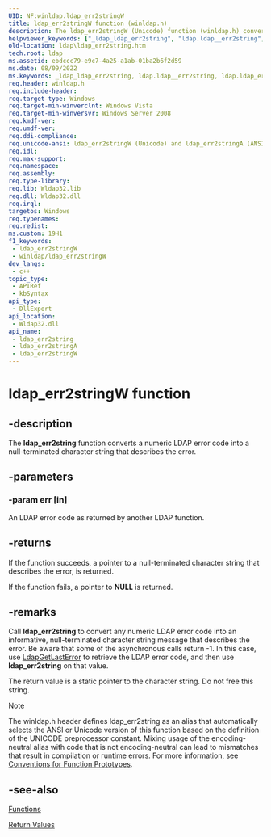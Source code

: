 ```yaml
---
UID: NF:winldap.ldap_err2stringW
title: ldap_err2stringW function (winldap.h)
description: The ldap_err2stringW (Unicode) function (winldap.h) converts a numeric LDAP error code into a null-terminated character string that describes the error.
helpviewer_keywords: ["_ldap_ldap_err2string", "ldap.ldap__err2string", "ldap.ldap_err2string", "ldap_err2string", "ldap_err2string function [LDAP]", "ldap_err2stringW", "winldap/ldap_err2string", "winldap/ldap_err2stringW"]
old-location: ldap\ldap_err2string.htm
tech.root: ldap
ms.assetid: ebdccc79-e9c7-4a25-a1ab-01ba2b6f2d59
ms.date: 08/09/2022
ms.keywords: _ldap_ldap_err2string, ldap.ldap__err2string, ldap.ldap_err2string, ldap_err2string, ldap_err2string function [LDAP], ldap_err2stringA, ldap_err2stringW, winldap/ldap_err2string, winldap/ldap_err2stringA, winldap/ldap_err2stringW
req.header: winldap.h
req.include-header: 
req.target-type: Windows
req.target-min-winverclnt: Windows Vista
req.target-min-winversvr: Windows Server 2008
req.kmdf-ver: 
req.umdf-ver: 
req.ddi-compliance: 
req.unicode-ansi: ldap_err2stringW (Unicode) and ldap_err2stringA (ANSI)
req.idl: 
req.max-support: 
req.namespace: 
req.assembly: 
req.type-library: 
req.lib: Wldap32.lib
req.dll: Wldap32.dll
req.irql: 
targetos: Windows
req.typenames: 
req.redist: 
ms.custom: 19H1
f1_keywords:
 - ldap_err2stringW
 - winldap/ldap_err2stringW
dev_langs:
 - c++
topic_type:
 - APIRef
 - kbSyntax
api_type:
 - DllExport
api_location:
 - Wldap32.dll
api_name:
 - ldap_err2string
 - ldap_err2stringA
 - ldap_err2stringW
---
```


# ldap_err2stringW function


## -description

The <b>ldap_err2string</b> function converts a numeric LDAP error code into a null-terminated character string that describes the error.

## -parameters

### -param err [in]

An LDAP error code as returned by another LDAP function.

## -returns

If the function succeeds, a pointer to a null-terminated character string that describes the error, is returned.

If the function fails, a pointer to <b>NULL</b> is returned.

## -remarks

Call <b>ldap_err2string</b> to convert any  numeric LDAP error code into an informative, null-terminated character string message that describes the error. Be aware that some of the asynchronous calls return -1. In this case, use <a href="/previous-versions/windows/desktop/api/winldap/nf-winldap-ldapgetlasterror">LdapGetLastError</a> to retrieve the LDAP error code, and then use <b>ldap_err2string</b> on that value.

The return value is a static pointer to the character string. Do not free this string.





> [!NOTE]
> The winldap.h header defines ldap_err2string as an alias that automatically selects the ANSI or Unicode version of this function based on the definition of the UNICODE preprocessor constant. Mixing usage of the encoding-neutral alias with code that is not encoding-neutral can lead to mismatches that result in compilation or runtime errors. For more information, see [Conventions for Function Prototypes](/windows/win32/intl/conventions-for-function-prototypes).

## -see-also

<a href="/previous-versions/windows/desktop/ldap/functions">Functions</a>



<a href="/previous-versions/windows/desktop/ldap/return-values">Return Values</a>
